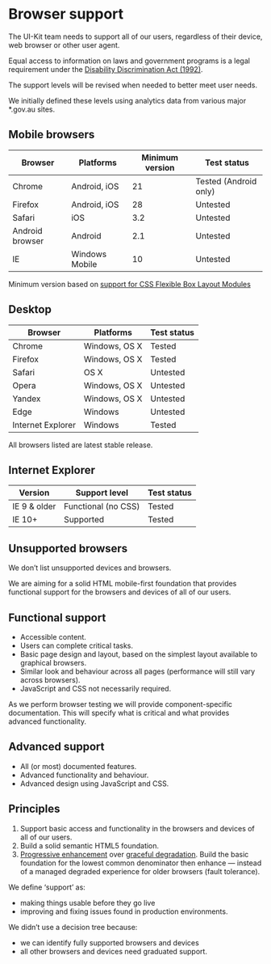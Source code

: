 # Browser support

The UI-Kit team needs to support all of our users, regardless of their device, web browser or other user agent.

Equal access to information on laws and government programs is a legal requirement under the <a href="https://www.legislation.gov.au/Latest/C2016C00763" rel="external">Disability Discrimination Act (1992)</a>.

The support levels will be revised when needed to better meet user needs.

We initially defined these levels using analytics data from various major \*.gov.au sites.

## Mobile browsers

| Browser        | Platforms      | Minimum version | Test status           |
|----------------|----------------|-----------------|-----------------------|
| Chrome         | Android, iOS   | 21              | Tested (Android only) |
| Firefox        | Android, iOS   | 28              | Untested              |
| Safari         | iOS            | 3.2             | Untested              |
| Android browser| Android        | 2.1             | Untested              |
| IE             | Windows Mobile | 10              | Untested              |

Minimum version based on [support for CSS Flexible Box Layout Modules](http://caniuse.com/#feat=flexbox)

## Desktop

| Browser           | Platforms     | Test status |
|-------------------|---------------|-------------|
| Chrome            | Windows, OS X | Tested      |
| Firefox           | Windows, OS X | Tested      |
| Safari            | OS X          | Untested    |
| Opera             | Windows, OS X | Untested    |
| Yandex            | Windows, OS X | Untested    |
| Edge              | Windows       | Untested    |
| Internet Explorer | Windows       | Tested      |

All browsers listed are latest stable release.

## Internet Explorer

| Version      | Support level       | Test status |
|--------------|---------------------|-------------|
| IE 9 & older | Functional (no CSS) | Tested      |
| IE 10+       | Supported           | Tested      |

## Unsupported browsers

We don’t list unsupported devices and browsers.

We are aiming for a solid HTML mobile-first foundation that provides functional support for the browsers and devices of all of our users.

## Functional support

* Accessible content.
* Users can complete critical tasks.
* Basic page design and layout, based on the simplest layout available to graphical browsers.
* Similar look and behaviour across all pages (performance will still vary across browsers).
* JavaScript and CSS not necessarily required.

As we perform browser testing we will provide component-specific documentation. This will specify what is critical and what provides advanced functionality.

## Advanced support

* All (or most) documented features.
* Advanced functionality and behaviour.
* Advanced design using JavaScript and CSS.

## Principles

1. Support basic access and functionality in the browsers and devices of all of our users.
2. Build a solid semantic HTML5 foundation.
3. <a href="https://en.wikipedia.org/wiki/Progressive_enhancement" rel="external">Progressive enhancement</a> over <a href="https://en.wikipedia.org/wiki/Fault_tolerance" rel="external">graceful degradation</a>. Build the basic foundation for the lowest common denominator then enhance &mdash; instead of a managed degraded experience for older browsers (fault tolerance).

We define ‘support’ as:

- making things usable before they go live
- improving and fixing issues found in production environments.

We didn’t use a decision tree because:

- we can identify fully supported browsers and devices
- all other browsers and devices need graduated support.
